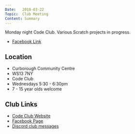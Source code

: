 ```yaml
---
Date:   2018-03-22
Topic:  Club Meeting
Content: Summary
---
```

Monday night Code Club. Various Scratch projects in progress.

* [Facebook Link](https://www.facebook.com/1481985248595237/posts/1494843050642790/)

## Location

* Curborough Community Centre
* WS13 7NY
* Code Club
* Wednesdays 5:30 - 6:30pm
* 7 - 15 year olds welcome

## Club Links

* [Code Club Website](https://lichfield-code-club.github.io/)
* [Facebook Page](https://www.facebook.com/LichfieldCoders)
* [Discord club messages](https://discord.gg/szz6xGK)
